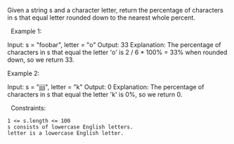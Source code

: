 Given a string s and a character letter, return the percentage of characters in s that equal letter rounded down to the nearest whole percent.

 
Example 1:

Input: s = "foobar", letter = "o"
Output: 33
Explanation:
The percentage of characters in s that equal the letter 'o' is 2 / 6 * 100% = 33% when rounded down, so we return 33.


Example 2:

Input: s = "jjjj", letter = "k"
Output: 0
Explanation:
The percentage of characters in s that equal the letter 'k' is 0%, so we return 0.

 
Constraints:


	1 <= s.length <= 100
	s consists of lowercase English letters.
	letter is a lowercase English letter.

